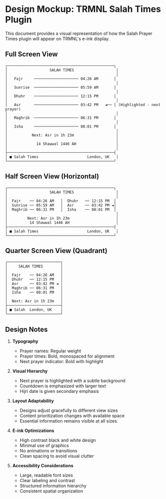 # Design Mockup: TRMNL Salah Times Plugin

This document provides a visual representation of how the Salah Prayer Times plugin will appear on TRMNL's e-ink display.

## Full Screen View

```
┌────────────────────────────────────────────────┐
│                   SALAH TIMES                   │
│                                                 │
│   Fajr     ──────────────────── 04:26 AM       │
│                                                 │
│   Sunrise  ──────────────────── 05:59 AM       │
│                                                 │
│   Dhuhr    ──────────────────── 12:15 PM       │
│                                                 │
│   Asr      ──────────────────── 03:42 PM   ◄── │ (Highlighted - next prayer)
│                                                 │
│   Maghrib  ──────────────────── 06:31 PM       │
│                                                 │
│   Isha     ──────────────────── 08:01 PM       │
│                                                 │
│           Next: Asr in 1h 23m                   │
│                                                 │
│             14 Shawwal 1446 AH                  │
│                                                 │
├────────────────────────────────────────────────┤
│ ■ Salah Times                      London, UK   │
└────────────────────────────────────────────────┘
```

## Half Screen View (Horizontal)

```
┌────────────────────────────────────────────────┐
│                   SALAH TIMES                   │
│                                                 │
│  Fajr    ── 04:26 AM   │  Dhuhr   ── 12:15 PM  │
│  Sunrise ── 05:59 AM   │  Asr     ── 03:42 PM ◄│
│  Maghrib ── 06:31 PM   │  Isha    ── 08:01 PM  │
│                                                 │
│         Next: Asr in 1h 23m                     │
│          14 Shawwal 1446 AH                     │
├────────────────────────────────────────────────┤
│ ■ Salah Times                      London, UK   │
└────────────────────────────────────────────────┘
```

## Quarter Screen View (Quadrant)

```
┌────────────────────────┐
│     SALAH TIMES        │
│                        │
│  Fajr    ── 04:26 AM   │
│  Dhuhr   ── 12:15 PM   │
│  Asr     ── 03:42 PM ◄ │
│  Maghrib ── 06:31 PM   │
│  Isha    ── 08:01 PM   │
│                        │
│  Next: Asr in 1h 23m   │
├────────────────────────┤
│ ■ Salah  London, UK    │
└────────────────────────┘
```

## Design Notes

1. **Typography**
   - Prayer names: Regular weight
   - Prayer times: Bold, monospaced for alignment
   - Next prayer indicator: Bold with highlight

2. **Visual Hierarchy**
   - Next prayer is highlighted with a subtle background
   - Countdown is emphasized with larger text
   - Hijri date is given secondary emphasis

3. **Layout Adaptability**
   - Designs adjust gracefully to different view sizes
   - Content prioritization changes with available space
   - Essential information remains visible at all sizes

4. **E-ink Optimizations**
   - High contrast black and white design
   - Minimal use of graphics
   - No animations or transitions
   - Clean spacing to avoid visual clutter

5. **Accessibility Considerations**
   - Large, readable font sizes
   - Clear labeling and contrast
   - Structured information hierarchy
   - Consistent spatial organization
